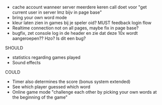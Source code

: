- cache account wanneer server meerdere keren call doet voor "get current user in server lmz bijv in page base"
- bring your own word mode
- kleur laten zien in games bij je speler oid?
MUST
feedback login flow
- Realtime connection not on all pages, maybe fix in page base?
- bugfix, zet console log in de header en zie dat deze 10x wordt aangeroepen?? Hzo? Is dit een bug?

SHOULD
- statistics regarding games played
- Sound effects

COULD
- Timer also determines the score (bonus system extended)
- See which player guessed which word
- Online game mode "challenge each other by picking your own words at the beginning of the game"
